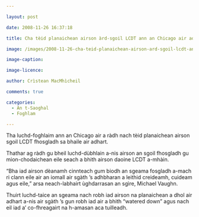 ```yaml
---

layout: post

date: 2008-11-26 16:37:18

title: Cha tèid planaichean airson àrd-sgoil LCDT ann an Chicago air adhart

image: /images/2008-11-26-cha-teid-planaichean-airson-ard-sgoil-lcdt-ann-an-chicago-air-adhart.jpg

image-caption:

image-licence:

author: Crìstean MacMhìcheil

comments: true

categories:
  - An t-Saoghal
  - Foghlam

---
```


Tha luchd-foghlaim ann an Chicago air a ràdh nach tèid planaichean airson sgoil LCDT fhosgladh sa bhaile air adhart.

<!--more-->

Thathar ag ràdh gu bheil luchd-dùbhlain a-nis airson an sgoil fhosgladh gu mion-chodaichean eile seach a bhith airson daoine LCDT a-mhàin.

&#8220;Bha iad airson dèanamh cinnteach gum biodh an sgeama fosgladh a-mach ri clann eile air an iomall air sgàth &#8217;s adhbharan a leithid creideamh, cuideam agus eile,&#8221; arsa neach-labhairt ùghdarrasan an sgìre, Michael Vaughn.

Thuirt luchd-taice an sgeama nach robh iad airson na planaichean a dhol air adhart a-nis air sgàth &#8217;s gun robh iad air a bhith &#8220;watered down&#8221; agus nach eil iad a&#8217; co-fhreagairt na h-amasan aca tuilleadh.
